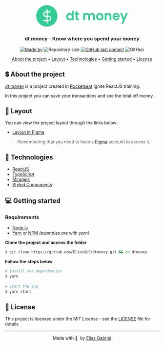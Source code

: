<h1 align="center">
  <img alt="dtmoney" title="dtmoney" width="300px"  src=".github/logo.svg" />
</h1>

<h3 align="center">
  dt money - Know where you spend your money
</h3>

<p align="center">
  <a href="https://www.linkedin.com/in/eliasgcf/"><img alt="Made by" src="https://img.shields.io/badge/made%20by-Elias%20Gabriel-%2333CC95"></a>
  <img alt="Repository size" src="https://img.shields.io/github/repo-size/EliasGcf/dtmoney?color=%2333CC95">
  <a href="https://github.com/EliasGcf/dtmoney/commits/master"><img alt="GitHub last commit" src="https://img.shields.io/github/last-commit/EliasGcf/dtmoney?color=%2333CC95"></a>
  <img alt="GitHub" src="https://img.shields.io/github/license/EliasGcf/dtmoney?color=%2333CC95">
</p>

<p align="center">
  <a href="#-about-the-project">About the project</a> •
  <a href="#-layout">Layout</a> •
  <a href="#-technologies">Technologies</a> •
  <a href="#-getting-started">Getting started</a> •
  <a href="#-license">License</a>
</p>

<!-- <p align="center">
  <img alt="dtmoney" src=".github/dtmoney.png" width="100%">
</p> -->

## 💲 About the project

[dt money](https://dtmoney.vercel.app/) is a project created in [Rocketseat](https://rocketseat.com.br/) Ignite ReactJS training.

In this project you can save your transactions and see the total off money.

## 🔖 Layout

You can view the project layout through the links below:

- [Layout in Figma](https://www.figma.com/file/)

> Remembering that you need to have a [Figma](http://figma.com/) account to access it.

## 🚀 Technologies

- [ReactJS](https://reactjs.org/)
- [TypeScript](https://www.typescriptlang.org/)
- [Miragejs](https://miragejs.com/)
- [Styled Components](https://styled-components.com/)

## 💻 Getting started

### Requirements

- [Node.js](https://nodejs.org/en/)
- [Yarn](https://classic.yarnpkg.com/) or [NPM](https://www.npmjs.com/) _(examples are with yarn)_

**Clone the project and access the folder**

```bash
$ git clone https://github.com/EliasGcf/dtmoney.git && cd dtmoney
```

**Follow the steps below**

```bash
# Install the dependencies
$ yarn

# Start the app
$ yarn start
```

## 📝 License

This project is licensed under the MIT License - see the [LICENSE](LICENSE) file for details.

---

<p align="center">
  Made with 💜&nbsp; by <a href="https://www.linkedin.com/in/eliasgcf/">Elias Gabriel</a>
</p>
